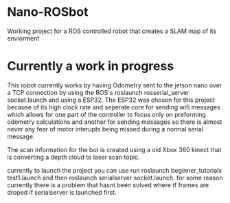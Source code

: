 # Nano-ROSbot
Working project for a ROS controlled robot that creates a SLAM map of its enviorment
<h1>
Currently a work in progress
</h1>
<p>
This robot currently works by having Odometry sent to the jetson nano over a TCP connection by using the ROS's roslaunch rosserial_server socket.launch
and using a ESP32. The ESP32 was chosen for this project because of its high clock rate and seperate core for sending wifi messages which allows for one part of the controller to focus only on 
preforming odometry calculations and another for sending messages so there is almost never any fear of motor interupts being missed during a normal serial message.
</p>
<p> The scan information for the bot is created using a old Xbox 360 kinect that is converting a depth cloud to laser scan topic.
</p>
<p>
currently to launch the project you can use run roslaunch beginner_tutorials test1.launch and then roslaunch serialserver socket.launch. <n>
for some reason currently there is a problem that hasnt been solved where tf frames are droped if serialserver is launched first.
</p>
